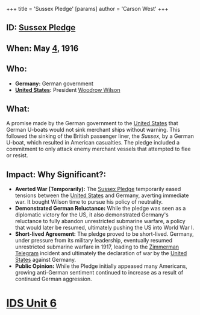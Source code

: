 +++
 title = 'Sussex Pledge'
[params]
	author = 'Carson West'
+++
## ID: [Sussex Pledge](./../sussex-pledge/)

## When: May [4](./../4/), 1916

## Who: 
* **Germany:**  German government
* **[United States](./../united-states/):**  President [Woodrow Wilson](./../woodrow-wilson/)

## What: 
A promise made by the German government to the [United States](./../united-states/) that German U-boats would not sink merchant ships without warning.  This followed the sinking of the British passenger liner, the *Sussex*, by a German U-boat, which resulted in American casualties.  The pledge included a commitment to only attack enemy merchant vessels that attempted to flee or resist.

## Impact: Why Significant?:
* **Averted War (Temporarily):** The [Sussex Pledge](./../sussex-pledge/) temporarily eased tensions between the [United States](./../united-states/) and Germany, averting immediate war.  It bought Wilson time to pursue his policy of neutrality.
* **Demonstrated German Reluctance:** While the pledge was seen as a diplomatic victory for the US, it also demonstrated Germany's reluctance to fully abandon unrestricted submarine warfare, a policy that would later be resumed, ultimately pushing the US into World War I.
* **Short-lived Agreement:** The pledge proved to be short-lived.  Germany, under pressure from its military leadership, eventually resumed unrestricted submarine warfare in 1917, leading to the [Zimmerman Telegram](./../zimmerman-telegram/) incident and ultimately the declaration of war by the [United States](./../united-states/) against Germany.
* **Public Opinion:** While the Pledge initially appeased many Americans, growing anti-German sentiment continued to increase as a result of continued German aggression.

# [IDS Unit 6](./../ids-unit-6/)